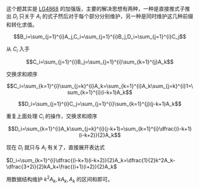 这个题其实是 [LG4868](https://www.luogu.com.cn/problem/P4868) 的加强版，主要的解决思想有两种，一种是直接推式子推出 $D_i$ 只关于 $A_i$ 的式子然后对于每个部分分别维护，另一种是同时维护这几种前缀和转化求值。

$$B_i=\sum_{j=1}^{i}A_j,C_i=\sum_{j=1}^{i}B_j,D_i=\sum_{j=1}^{i}C_j$$

从 $C_i$ 入手

$$C_i=\sum_{j=1}^{i}B_j=\sum_{j=1}^{i}\sum_{k=1}^{j}A_k$$

交换求和顺序

$$C_i=\sum_{k=1}^{i}\sum_{j=k}^{i}A_k=\sum_{k=1}^{i}A_k\sum_{j=k}^{i}1=\sum_{k=1}^{i}(i-k+1)A_k$$

$$D_i=\sum_{j=1}^{i}C_j=\sum_{j=1}^{i}\sum_{k=1}^{j}(j-k+1)A_k$$

重复上面处理 $C_i$ 的操作，交换求和顺序

$$D_i=\sum_{k=1}^{i}A_k\sum_{j=k}^{i}(j-k+1)=\sum_{k=1}^{i}\dfrac{(i-k+1)(i-k+2)}{2}A_k$$

现在 $D_i$ 就只与 $A_i$ 有关了，直接展开表达式

$D_i=\sum_{k=1}^{i}\dfrac{(i-k+1)(i-k+2)}{2}A_k=\dfrac{1}{2}k^2A_k-\dfrac{3+2i}{2}kA_k+\frac{(i+1)(i+2)}{2}A_k$

用数据结构维护 $k^2A_k,kA_k,A_k$ 的区间和即可。